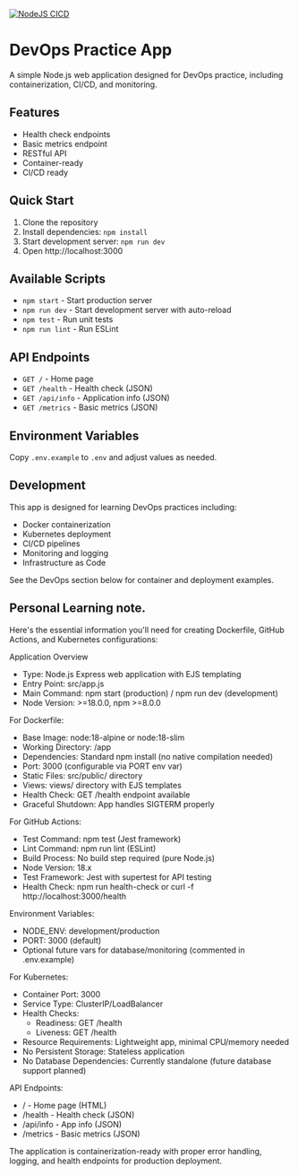 [![NodeJS CICD](https://github.com/CBunna/cicd-simple-nodejsapp/actions/workflows/cicd.yml/badge.svg)](https://github.com/CBunna/cicd-simple-nodejsapp/actions/workflows/cicd.yml)

# DevOps Practice App

A simple Node.js web application designed for DevOps practice, including containerization, CI/CD, and monitoring.

## Features

-  Health check endpoints
-  Basic metrics endpoint
-  RESTful API
-  Container-ready
-  CI/CD ready

## Quick Start

1. Clone the repository
2. Install dependencies: `npm install`
3. Start development server: `npm run dev`
4. Open http://localhost:3000

## Available Scripts

- `npm start` - Start production server
- `npm run dev` - Start development server with auto-reload
- `npm test` - Run unit tests
- `npm run lint` - Run ESLint

## API Endpoints

- `GET /` - Home page
- `GET /health` - Health check (JSON)
- `GET /api/info` - Application info (JSON)
- `GET /metrics` - Basic metrics (JSON)

## Environment Variables

Copy `.env.example` to `.env` and adjust values as needed.

## Development

This app is designed for learning DevOps practices including:
- Docker containerization
- Kubernetes deployment
- CI/CD pipelines
- Monitoring and logging
- Infrastructure as Code

See the DevOps section below for container and deployment examples.

## Personal Learning note.

 Here's the essential information
 you'll need for creating Dockerfile, GitHub Actions, and Kubernetes
 configurations:

  Application Overview

  - Type: Node.js Express web application with EJS templating
  - Entry Point: src/app.js
  - Main Command: npm start (production) / npm run dev (development)
  - Node Version: >=18.0.0, npm >=8.0.0

  For Dockerfile:

  - Base Image: node:18-alpine or node:18-slim
  - Working Directory: /app
  - Dependencies: Standard npm install (no native compilation needed)
  - Port: 3000 (configurable via PORT env var)
  - Static Files: src/public/ directory
  - Views: views/ directory with EJS templates
  - Health Check: GET /health endpoint available
  - Graceful Shutdown: App handles SIGTERM properly

  For GitHub Actions:

  - Test Command: npm test (Jest framework)
  - Lint Command: npm run lint (ESLint)
  - Build Process: No build step required (pure Node.js)
  - Node Version: 18.x
  - Test Framework: Jest with supertest for API testing
  - Health Check: npm run health-check or curl -f http://localhost:3000/health

  Environment Variables:

  - NODE_ENV: development/production
  - PORT: 3000 (default)
  - Optional future vars for database/monitoring (commented in .env.example)

  For Kubernetes:

  - Container Port: 3000
  - Service Type: ClusterIP/LoadBalancer
  - Health Checks:
    - Readiness: GET /health
    - Liveness: GET /health
  - Resource Requirements: Lightweight app, minimal CPU/memory needed
  - No Persistent Storage: Stateless application
  - No Database Dependencies: Currently standalone (future database support planned)

  API Endpoints:

  - / - Home page (HTML)
  - /health - Health check (JSON)
  - /api/info - App info (JSON)
  - /metrics - Basic metrics (JSON)

  The application is containerization-ready with proper error handling, logging, and
   health endpoints for production deployment.
